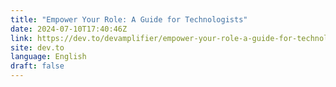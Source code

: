 ```yaml
---
title: "Empower Your Role: A Guide for Technologists"
date: 2024-07-10T17:40:46Z
link: https://dev.to/devamplifier/empower-your-role-a-guide-for-technologists-43ll?utm_medium=RSS&utm_source=news.12bit.vn
site: dev.to
language: English
draft: false
---
```

